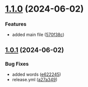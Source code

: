 # [1.1.0](https://github.com/devKirkCartano/release-demo/compare/v1.0.1...v1.1.0) (2024-06-02)


### Features

* added main file ([570f38c](https://github.com/devKirkCartano/release-demo/commit/570f38c154476efd2e513ef55fca0f937aef34bb))

## [1.0.1](https://github.com/devKirkCartano/release-demo/compare/v1.0.0...v1.0.1) (2024-06-02)


### Bug Fixes

* added words ([e622245](https://github.com/devKirkCartano/release-demo/commit/e622245f6982f2ffa70d315bfe5642257f409a93))
* release.yml ([a27a349](https://github.com/devKirkCartano/release-demo/commit/a27a349ca9f79ca8731ecd267c933eb5cecdb4d6))
